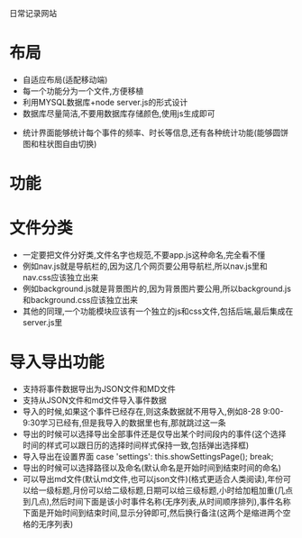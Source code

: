 日常记录网站

# 布局
- 自适应布局(适配移动端)
- 每一个功能分为一个文件,方便移植
- 利用MYSQL数据库+node server.js的形式设计
- 数据库尽量简洁,不要用数据库存储颜色,使用js生成即可
<!-- - 数据库 已经实现 -->
<!-- - 全屏范围背景图片会自动变化(30秒变一个,电脑是我的images/bg/pc里的,手机则是images/bg/mobile里的),加一个灰色透明的遮罩层(像玻璃一样) 这个已经实现 -->
<!-- - 核心区域是从上到下24小时胶囊(如果为pc,则是两列,一列12个,左边上午,右边下午),一个胶囊被分为60等分,每分钟一个小块 -->
<!-- - 每个胶囊右边有一个加号,能够添加该小时内的事件(也能跨小时创建,例如我点击1点的,能够选择从几点几分到几点执行了这个事件,例如选择1点到8点是睡觉),这个加号在电脑端是当鼠标滑过才会显示,可以加一点动画 -->
<!-- - 24小时胶囊颜色不一样,但是不要跨度太大,莫兰迪色的就可 -->
<!-- - 每个胶囊的里面的事件会改变当前胶囊处于那个事件的时间段的颜色,但是颜色还是跟胶囊的底色相近,而多个事件可能重合,颜色也会发生变化.颜色使用js生成,不要使用数据库存储 -->
<!-- - 上面是导航栏,导航栏的中间能够选择日期,而且有左右箭头快速切换日期(日期默认切换到今天),导航栏的左边是logo,右边是导航栏,主页按钮和设置按钮,另外还有一个统计界面 -->
- 统计界面能够统计每个事件的频率、时长等信息,还有各种统计功能(能够圆饼图和柱状图自由切换)

# 功能
<!-- - 点击某一个小时胶囊里的事件可以更改里面的信息(删除修改) -->
<!-- - 一个小时内可能有多个事件发生,而且可能出现8:00-9:10吃饭,同时8:30-9:00刷B站这种重叠事件 -->
<!-- - 鼠标悬停在事件时，会浮现一个信息卡，显示完整的事件详情（如“8:24-8:50，吃饭，和张博文，备注...”）。 -->
<!-- - 一个事件的编辑界面应该有:开始时间,结束时间,事件名称,备注 -->
<!-- - 事件名称那里可以选择已有的事件名称，也可以自定义输入。 -->

# 文件分类
- 一定要把文件分好类,文件名字也规范,不要app.js这种命名,完全看不懂
- 例如nav.js就是导航栏的,因为这几个网页要公用导航栏,所以nav.js里和nav.css应该独立出来
- 例如background.js就是背景图片的,因为背景图片要公用,所以background.js和background.css应该独立出来
- 其他的同理,一个功能模块应该有一个独立的js和css文件,包括后端,最后集成在server.js里

# 导入导出功能
- 支持将事件数据导出为JSON文件和MD文件
- 支持从JSON文件和md文件导入事件数据
- 导入的时候,如果这个事件已经存在,则这条数据就不用导入,例如8-28 9:00-9:30学习已经有,但是我导入的数据里也有,那就跳过这一条
- 导出的时候可以选择导出全部事件还是仅导出某个时间段内的事件(这个选择时间的样式可以跟日历的选择时间样式保持一致,包括弹出选择框)
- 导入导出在设置界面 case 'settings': this.showSettingsPage(); break;
- 导出的时候可以选择路径以及命名(默认命名是开始时间到结束时间的命名)
- 可以导出md文件(默认md文件,也可以json文件)(格式更适合人类阅读),年份可以给一级标题,月份可以给二级标题,日期可以给三级标题,小时给加粗加重(几点到几点),然后时间下面是该小时事件名称(无序列表,从时间顺序排列),事件名称下面是开始时间到结束时间,显示分钟即可,然后换行备注(这两个是缩进两个空格的无序列表)